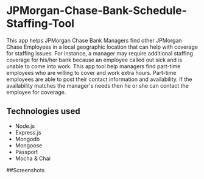 # JPMorgan-Chase-Bank-Schedule-Staffing-Tool

This app helps JPMorgan Chase Bank Managers find other JPMorgan Chase Employees in a local geographic location that can help with coverage for staffing issues.
For instance, a manager may require additional staffing coverage for his/her bank because an employee called out sick and is unable to come into work.
This app tool help managers find part-time employees who are willing to cover and work extra hours. Part-time employees are able to post
their contact information and availability. If the availability matches the manager's needs then he or she can contact the employee for coverage. 

## Technologies used
  * Node.js
  * Express.js
  * Mongodb
  * Mongoose
  * Passport
  * Mocha & Chai
  
##Screenshots








